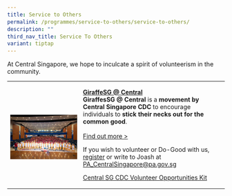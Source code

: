 ```yaml
---
title: Service to Others
permalink: /programmes/service-to-others/service-to-others/
description: ""
third_nav_title: Service To Others
variant: tiptap
---
```

<p>At Central Singapore, we hope to inculcate a spirit of volunteerism in
the community.</p>
<table style="minWidth: 50px">
<colgroup>
<col>
<col>
</colgroup>
<tbody>
<tr>
<td rowspan="1" colspan="1">
<p></p>
<div class="isomer-image-wrapper">
<img style="width: 100%" height="auto" width="100%" alt="" src="/images/IMG_001_121.jpg">
</div>
</td>
<td rowspan="1" colspan="1">
<p></p>
<p><strong><a href="/programmes/service-to-others/giraffes-singapore-volunteer-movement/" rel="noopener noreferrer nofollow" target="_blank">GiraffeSG @ Central</a></strong>
<br><strong>GiraffesSG @ Central</strong>&nbsp;is a<strong> movement by Central Singapore CDC</strong> to
encourage individuals to <strong>stick their necks out for the common good</strong>.
<br>
<br><a href="/programmes/service-to-others/giraffes-singapore-volunteer-movement/" rel="noopener noreferrer nofollow" target="_blank">Find out more &gt;</a>
</p>
<p></p>
<p>If you wish to volunteer or Do-Good with us, <a href="https://form.gov.sg/65ee9e79c89f9e178ef44c33" rel="noopener nofollow" target="_blank">register</a> or write
to Joash at <a href="mailto:PA_CentralSingapore@pa.gov.sg" rel="noopener noreferrer nofollow" target="_blank">PA_CentralSingapore@pa.gov.sg</a>
</p>
<p></p>
<p></p>
<p><a href="/files/FINAL_CDC_Volunteer_Opportunities_Kit_2_compressed.pdf" rel="noopener noreferrer nofollow" target="_blank">Central SG CDC Volunteer Opportunities Kit</a>
</p>
</td>
</tr>
</tbody>
</table>
<p></p>